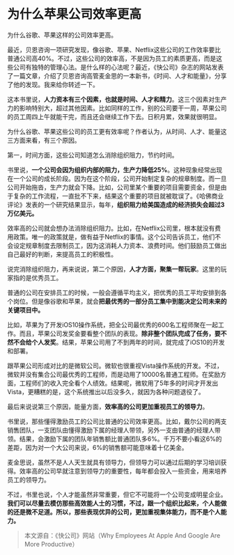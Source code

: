 # 为什么苹果公司效率更高

为什么谷歌、苹果这样的公司效率更高。

最近，贝恩咨询一项研究发现，像谷歌、苹果、Netflix这些公司的工作效率要比普通公司高40%。不过，这些公司的效率高，不是因为员工的素质更高，而是这些公司有独特的管理心法。是什么样的心法呢？最近，《快公司》杂志的网站发表了一篇文章，介绍了贝恩咨询高管麦金思的一本新书，《时间、人才和能量》，分享了他的发现。我来给你转述一下。

这本书里说，**人力资本有三个因素，也就是时间、人才和精力**。这三个因素对生产力的影响特别大，超过其他因素。比如同样的工作，别的公司要干一周，苹果公司的员工周四上午就能干完，而且还会继续工作下去。日积月累，效果就很明显。

为什么谷歌、苹果这些公司的员工更有效率呢？作者认为，从时间、人才、能量这三方面来看，有三个原因。

第一，时间方面，这些公司知道怎么消除组织阻力，节约时间。

书里说，**一个公司会因为组织内部的阻力，生产力降低25%**。这种现象经常出现在一个公司的成长阶段。因为在这个阶段，公司开始制定复杂的规章制度。而一旦公司开始拖沓，生产力就会下降。比如，公司里某个重要的项目需要资金，但是由于复杂的工作流程，一直批不下来，结果这个重要的项目就被耽误了。《哈佛商业评论》发表的一个研究结果显示，每年，**组织阻力给美国造成的经济损失会超过3万亿美元。**

效率高的公司就会想办法消除组织阻力。比如，在Netflix公司里，根本就没有费用政策。唯一的政策就是，做有益于Netflix的事情。这个公司告诉员工，他们不会设定规章制度去限制员工，因为这消耗人力资本、浪费时间。他们鼓励员工做出自己最好的判断，来提高员工的积极性。

说完消除组织阻力，再来说说，第二个原因，**人才方面，聚集一帮玩家**。这里的玩家指的是优秀员工。

普通的公司在安排员工的时候，一般会遵循平均主义，把优秀的员工平均安排到各个岗位。但是像谷歌和苹果，就会**把最优秀的一部分员工集中到能决定公司未来的关键项目中。**

比如，苹果为了开发iOS10操作系统，把全公司最优秀的600名工程师聚在一起工作。而且，苹果公司发奖金要看整个团队的表现。**除非整个团队完成了任务，要不然不会给个人发奖**。结果，苹果公司用了不到两年的时间，就完成了iOS10的开发和部署。

跟苹果公司形成对比的是微软公司。微软也很重视Vista操作系统的开发。不过，微软并没有集合公司最优秀的工程师，而是动用了10000名普通工程师。在奖励方面，工程师们的收入完全看个人绩效。结果呢，微软用了5年多的时间才开发出Vista，更糟糕的是，这个系统推出以后没多久，就因为各种问题退役了。

最后来说说第三个原因，能量方面，**效率高的公司更加重视员工的领导力**。

书里说，那些懂得激励员工的公司比普通的公司效率更高。比如，戴尔公司的两支销售团队，一支团队由懂得激励下属的经理人带领，另外一支由普通的经理人带领。结果，会激励下属的团队年销售额比普通团队多6%。千万不要小看这6%的差距，因为对一个大公司来说，6%的销售额可能意味着十亿美金。

麦金思说，虽然不是人人天生就具有领导力，但领导力可以通过后期的学习培训获得。效率高的公司早就注意到领导力的重要性，每年都会投入一些资金，用来培养员工的领导力。

不过，书里也说，个人才能虽然非常重要，但它不可能将一个公司变成明星企业。**我们可以尽量去模仿那些高效能人士的习惯，不过，跟一个组织比起来，个人能做的还是微不足道。所以，那些表现优异的公司，更加重视集体能力，而不是个人能力。**

> 本文源自：《快公司》网站（Why Employees At Apple And Google Are More Productive）




